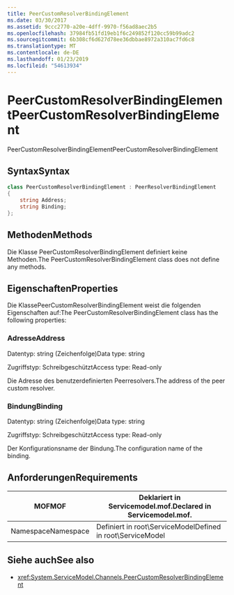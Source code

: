 ```yaml
---
title: PeerCustomResolverBindingElement
ms.date: 03/30/2017
ms.assetid: 9ccc2770-a20e-4dff-9970-f56ad8aec2b5
ms.openlocfilehash: 37984fb51fd19eb1f6c249852f120cc59b99adc2
ms.sourcegitcommit: 6b308cf6d627d78ee36dbbae8972a310ac7fd6c8
ms.translationtype: MT
ms.contentlocale: de-DE
ms.lasthandoff: 01/23/2019
ms.locfileid: "54613934"
---
```

# <a name="peercustomresolverbindingelement"></a><span data-ttu-id="c82d4-102">PeerCustomResolverBindingElement</span><span class="sxs-lookup"><span data-stu-id="c82d4-102">PeerCustomResolverBindingElement</span></span>
<span data-ttu-id="c82d4-103">PeerCustomResolverBindingElement</span><span class="sxs-lookup"><span data-stu-id="c82d4-103">PeerCustomResolverBindingElement</span></span>  
  
## <a name="syntax"></a><span data-ttu-id="c82d4-104">Syntax</span><span class="sxs-lookup"><span data-stu-id="c82d4-104">Syntax</span></span>  
```csharp
class PeerCustomResolverBindingElement : PeerResolverBindingElement
{  
    string Address;
    string Binding;
};
```  
  
## <a name="methods"></a><span data-ttu-id="c82d4-105">Methoden</span><span class="sxs-lookup"><span data-stu-id="c82d4-105">Methods</span></span>  
 <span data-ttu-id="c82d4-106">Die Klasse PeerCustomResolverBindingElement definiert keine Methoden.</span><span class="sxs-lookup"><span data-stu-id="c82d4-106">The PeerCustomResolverBindingElement class does not define any methods.</span></span>  
  
## <a name="properties"></a><span data-ttu-id="c82d4-107">Eigenschaften</span><span class="sxs-lookup"><span data-stu-id="c82d4-107">Properties</span></span>  
 <span data-ttu-id="c82d4-108">Die KlassePeerCustomResolverBindingElement weist die folgenden Eigenschaften auf:</span><span class="sxs-lookup"><span data-stu-id="c82d4-108">The PeerCustomResolverBindingElement class has the following properties:</span></span>  
  
### <a name="address"></a><span data-ttu-id="c82d4-109">Adresse</span><span class="sxs-lookup"><span data-stu-id="c82d4-109">Address</span></span>  
 <span data-ttu-id="c82d4-110">Datentyp: string (Zeichenfolge)</span><span class="sxs-lookup"><span data-stu-id="c82d4-110">Data type: string</span></span>  
  
 <span data-ttu-id="c82d4-111">Zugriffstyp: Schreibgeschützt</span><span class="sxs-lookup"><span data-stu-id="c82d4-111">Access type: Read-only</span></span>  
  
 <span data-ttu-id="c82d4-112">Die Adresse des benutzerdefinierten Peerresolvers.</span><span class="sxs-lookup"><span data-stu-id="c82d4-112">The address of the peer custom resolver.</span></span>  
  
### <a name="binding"></a><span data-ttu-id="c82d4-113">Bindung</span><span class="sxs-lookup"><span data-stu-id="c82d4-113">Binding</span></span>  
 <span data-ttu-id="c82d4-114">Datentyp: string (Zeichenfolge)</span><span class="sxs-lookup"><span data-stu-id="c82d4-114">Data type: string</span></span>  
  
 <span data-ttu-id="c82d4-115">Zugriffstyp: Schreibgeschützt</span><span class="sxs-lookup"><span data-stu-id="c82d4-115">Access type: Read-only</span></span>  
  
 <span data-ttu-id="c82d4-116">Der Konfigurationsname der Bindung.</span><span class="sxs-lookup"><span data-stu-id="c82d4-116">The configuration name of the binding.</span></span>  
  
## <a name="requirements"></a><span data-ttu-id="c82d4-117">Anforderungen</span><span class="sxs-lookup"><span data-stu-id="c82d4-117">Requirements</span></span>  
  
|<span data-ttu-id="c82d4-118">MOF</span><span class="sxs-lookup"><span data-stu-id="c82d4-118">MOF</span></span>|<span data-ttu-id="c82d4-119">Deklariert in Servicemodel.mof.</span><span class="sxs-lookup"><span data-stu-id="c82d4-119">Declared in Servicemodel.mof.</span></span>|  
|---------|-----------------------------------|  
|<span data-ttu-id="c82d4-120">Namespace</span><span class="sxs-lookup"><span data-stu-id="c82d4-120">Namespace</span></span>|<span data-ttu-id="c82d4-121">Definiert in root\ServiceModel</span><span class="sxs-lookup"><span data-stu-id="c82d4-121">Defined in root\ServiceModel</span></span>|  
  
## <a name="see-also"></a><span data-ttu-id="c82d4-122">Siehe auch</span><span class="sxs-lookup"><span data-stu-id="c82d4-122">See also</span></span>
- <xref:System.ServiceModel.Channels.PeerCustomResolverBindingElement>
